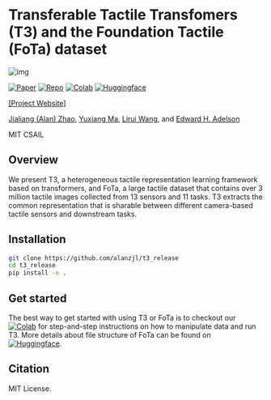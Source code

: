 # Transferable Tactile Transfomers (T3) and the Foundation Tactile (FoTa) dataset

![img](https://t3.alanz.info/imgs/archi_compact.png)

[![Paper](https://badgen.net/badge/icon/arXiv?icon=awesome&label&color=red)](https://github.com/alanzjl/t3_release)
[![Repo](https://badgen.net/badge/icon/GitHub?icon=github&label)](https://github.com/alanzjl/t3_release)
[![Colab](https://badgen.net/badge/icon/Colab?icon=terminal&label&color=yellow)](https://colab.research.google.com/drive/1MmO9w1y59Gy6ds0iKlW04olszGko56Vf?usp=sharing)
[![Huggingface](https://badgen.net/badge/icon/Dataset&nbsp;\&&nbsp;Checkpoints?label&color=cyan)](https://huggingface.co/datasets/alanz-mit/FoundationTactile)

[[Project Website]](https://t3.alanz.info/)

[Jialiang (Alan) Zhao](https://alanz.info/), 
[Yuxiang Ma](https://yuxiang-ma.github.io/), 
[Lirui Wang](https://liruiw.github.io/), and 
[Edward H. Adelson](https://persci.mit.edu/people/adelson/)

MIT CSAIL

## Overview
We present T3, a heterogeneous tactile representation learning framework based on transformers, and FoTa, a large tactile dataset that contains over 3 million tactile images collected from 13 sensors and 11 tasks.
T3 extracts the common representation that is sharable between different camera-based tactile sensors and downstream tasks.

## Installation

```sh
git clone https://github.com/alanzjl/t3_release
cd t3_release
pip install -e .
```

## Get started
The best way to get started with using T3 or FoTa is to checkout our [![Colab](https://badgen.net/badge/icon/Colab?icon=terminal&label&color=yellow)](https://colab.research.google.com/drive/1MmO9w1y59Gy6ds0iKlW04olszGko56Vf?usp=sharing) for step-and-step instructions on how to manipulate data and run T3. 
More details about file structure of FoTa can be found on [![Huggingface](https://badgen.net/badge/icon/Dataset&nbsp;\&&nbsp;Checkpoints?label&color=cyan)](https://huggingface.co/datasets/alanz-mit/FoundationTactile).

## Citation

MIT License.